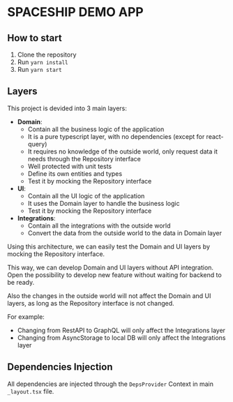 # SPACESHIP DEMO APP

## How to start
1. Clone the repository
2. Run `yarn install`
3. Run `yarn start`

## Layers

This project is devided into 3 main layers:
- **Domain**:
  - Contain all the business logic of the application
  - It is a pure typescript layer, with no dependencies (except for react-query)
  - It requires no knowledge of the outside world, only request data it needs through the Repository interface
  - Well protected with unit tests
  - Define its own entities and types
  - Test it by mocking the Repository interface
- **UI**:
  - Contain all the UI logic of the application
  - It uses the Domain layer to handle the business logic
  - Test it by mocking the Repository interface
- **Integrations**:
  - Contain all the integrations with the outside world
  - Convert the data from the outside world to the data in Domain layer

Using this architecture, we can easily test the Domain and UI layers by mocking the Repository interface. 

This way, we can develop Domain and UI layers without API integration. Open the possibility to develop new feature without waiting for backend to be ready.

Also the changes in the outside world will not affect the Domain and UI layers, as long as the Repository interface is not changed.

For example:
- Changing from RestAPI to GraphQL will only affect the Integrations layer
- Changing from AsyncStorage to local DB will only affect the Integrations layer

## Dependencies Injection
All dependencies are injected through the `DepsProvider` Context in main `_layout.tsx` file.

